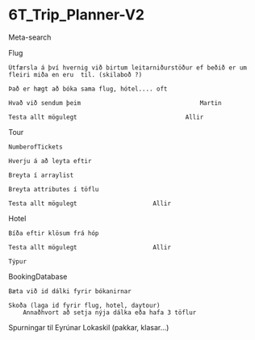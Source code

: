 # 6T_Trip_Planner-V2
Meta-search

Flug
	
	Útfærsla á því hvernig við birtum leitarniðurstöður ef beðið er um 
	fleiri miða en eru  til. (skilaboð ?)

	Það er hægt að bóka sama flug, hótel.... oft
	
	Hvað við sendum þeim								 Martin

	Testa allt mögulegt								 Allir


Tour

	NumberofTickets
	
	Hverju á að leyta eftir
	
	Breyta í arraylist
	
	Breyta attributes í töflu

	Testa allt mögulegt						Allir

Hotel

	Bíða eftir klösum frá hóp

	Testa allt mögulegt						Allir

	Týpur 


BookingDatabase
	
	Bæta við id dálki fyrir bókanirnar
	
	Skoða (laga id fyrir flug, hotel, daytour)
		Annaðhvort að setja nýja dálka eða hafa 3 töflur 


Spurningar til Eyrúnar
	Lokaskil (pakkar, klasar...)
